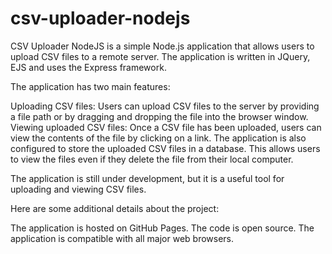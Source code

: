 # csv-uploader-nodejs

CSV Uploader NodeJS is a simple Node.js application that allows users to upload CSV files to a remote server. The application is written in JQuery, EJS and uses the Express framework.

The application has two main features:

Uploading CSV files: Users can upload CSV files to the server by providing a file path or by dragging and dropping the file into the browser window.
Viewing uploaded CSV files: Once a CSV file has been uploaded, users can view the contents of the file by clicking on a link.
The application is also configured to store the uploaded CSV files in a database. This allows users to view the files even if they delete the file from their local computer.

The application is still under development, but it is a useful tool for uploading and viewing CSV files.

Here are some additional details about the project:

The application is hosted on GitHub Pages.
The code is open source.
The application is compatible with all major web browsers.
